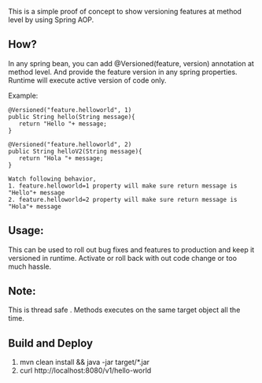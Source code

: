 This is a simple proof of concept to show versioning features at method level by using Spring AOP.

How?
----
In any spring bean, you can add @Versioned(feature, version) annotation at method level. And provide the feature version in any spring properties.
Runtime will execute active version of code only. 

Example:
```
@Versioned("feature.helloworld", 1)
public String hello(String message){
   return "Hello "+ message;
}
```
```
@Versioned("feature.helloworld", 2)
public String helloV2(String message){
   return "Hola "+ message;
}
```
```
Watch following behavior,
1. feature.helloworld=1 property will make sure return message is "Hello"+ message
2. feature.helloworld=2 property will make sure return message is "Hola"+ message
```

Usage:
------
This can be used to roll out bug fixes and features to production and keep it versioned in runtime. Activate or roll back with out code change or too much  hassle. 


Note:
-----
This is thread safe . Methods executes on the same target object all the time.

Build and Deploy
----------------
1. mvn clean install && java -jar target/*.jar
2. curl http://localhost:8080/v1/hello-world
